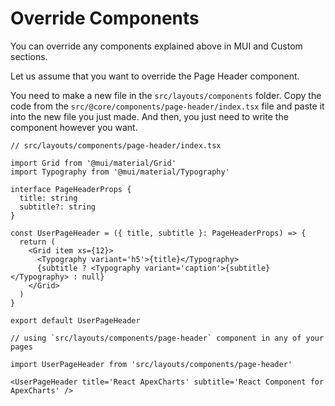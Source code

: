 # Override Components

You can override any components explained above in MUI and Custom sections.

Let us assume that you want to override the Page Header component.

You need to make a new file in the `src/layouts/components` folder. Copy the code from the `src/@core/components/page-header/index.tsx` file and paste it into the new file you just made. And then, you just need to write the component however you want.

```tsx
// src/layouts/components/page-header/index.tsx

import Grid from '@mui/material/Grid'
import Typography from '@mui/material/Typography'

interface PageHeaderProps {
  title: string
  subtitle?: string
}

const UserPageHeader = ({ title, subtitle }: PageHeaderProps) => {
  return (
    <Grid item xs={12}>
      <Typography variant='h5'>{title}</Typography>
      {subtitle ? <Typography variant='caption'>{subtitle}</Typography> : null}
    </Grid>
  )
}

export default UserPageHeader
```

```tsx
// using `src/layouts/components/page-header` component in any of your pages

import UserPageHeader from 'src/layouts/components/page-header'

<UserPageHeader title='React ApexCharts' subtitle='React Component for ApexCharts' />
```
